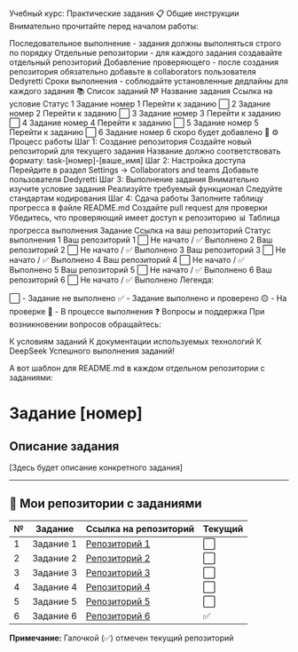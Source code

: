 Учебный курс: Практические задания
📋 Общие инструкции
Внимательно прочитайте перед началом работы:

Последовательное выполнение - задания должны выполняться строго по порядку
Отдельные репозитории - для каждого задания создавайте отдельный репозиторий
Добавление проверяющего - после создания репозитория обязательно добавьте в collaborators пользователя Dedyretti
Сроки выполнения - соблюдайте установленные дедлайны для каждого задания
📚 Список заданий
№	Название задания	Ссылка на условие	Статус
1	Задание номер 1	Перейти к заданию	⬜
2	Задание номер 2	Перейти к заданию	⬜
3	Задание номер 3	Перейти к заданию	⬜
4	Задание номер 4	Перейти к заданию	⬜
5	Задание номер 5	Перейти к заданию	⬜
6	Задание номер 6	скоро будет добавлено	🔄
⚙️ Процесс работы
Шаг 1: Создание репозитория
Создайте новый репозиторий для текущего задания
Название должно соответствовать формату: task-[номер]-[ваше_имя]
Шаг 2: Настройка доступа
Перейдите в раздел Settings → Collaborators and teams
Добавьте пользователя Dedyretti
Шаг 3: Выполнение задания
Внимательно изучите условие задания
Реализуйте требуемый функционал
Следуйте стандартам кодирования
Шаг 4: Сдача работы
Заполните таблицу прогресса в файле README.md
Создайте pull request для проверки
Убедитесь, что проверяющий имеет доступ к репозиторию
📊 Таблица прогресса выполнения
Задание	Ссылка на ваш репозиторий	Статус выполнения
1	Ваш репозиторий 1	⬜ Не начато / ✅ Выполнено
2	Ваш репозиторий 2	⬜ Не начато / ✅ Выполнено
3	Ваш репозиторий 3	⬜ Не начато / ✅ Выполнено
4	Ваш репозиторий 4	⬜ Не начато / ✅ Выполнено
5	Ваш репозиторий 5	⬜ Не начато / ✅ Выполнено
6	Ваш репозиторий 6	⬜ Не начато / ✅ Выполнено
Легенда:

⬜ - Задание не выполнено
✅ - Задание выполнено и проверено
🟡 - На проверке
🔄 - В процессе выполнения
❓ Вопросы и поддержка
При возникновении вопросов обращайтесь:

К условиям заданий
К документации используемых технологий
К DeepSeek
Успешного выполнения заданий!

А вот шаблон для README.md в каждом отдельном репозитории с заданиями:

# Задание [номер]

## Описание задания
[Здесь будет описание конкретного задания]

---

## 📁 Мои репозитории с заданиями

| № | Задание | Ссылка на репозиторий | Текущий |
|---|---------|----------------------|---------|
| 1 | Задание 1 | [Репозиторий 1]() | ⬜ |
| 2 | Задание 2 | [Репозиторий 2]() | ⬜ |
| 3 | Задание 3 | [Репозиторий 3]() | ⬜ |
| 4 | Задание 4 | [Репозиторий 4]() | ⬜ |
| 5 | Задание 5 | [Репозиторий 5]() | ⬜ |
| 6 | Задание 6 | [Репозиторий 6]() | ✅ |

**Примечание:** Галочкой (✅) отмечен текущий репозиторий